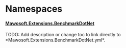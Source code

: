 # Namespaces

#### [Mawosoft.Extensions.BenchmarkDotNet](Mawosoft.Extensions.BenchmarkDotNet.yml)

<section>
TODO: Add description or change toc to link directly to *Mawosoft.Extensions.BenchmarkDotNet.yml*.
</section>

